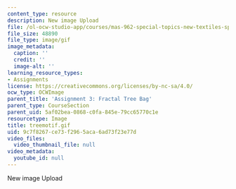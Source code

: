 ```yaml
---
content_type: resource
description: New image Upload
file: /ol-ocw-studio-app/courses/mas-962-special-topics-new-textiles-spring-2010/9c7f8267ce73f2965aca6ad73f23e77d_treemotif.gif
file_size: 48890
file_type: image/gif
image_metadata:
  caption: ''
  credit: ''
  image-alt: ''
learning_resource_types:
- Assignments
license: https://creativecommons.org/licenses/by-nc-sa/4.0/
ocw_type: OCWImage
parent_title: 'Assignment 3: Fractal Tree Bag'
parent_type: CourseSection
parent_uid: 5af02bea-0868-c0fa-845e-79cc65770c1e
resourcetype: Image
title: treemotif.gif
uid: 9c7f8267-ce73-f296-5aca-6ad73f23e77d
video_files:
  video_thumbnail_file: null
video_metadata:
  youtube_id: null
---
```

New image Upload
